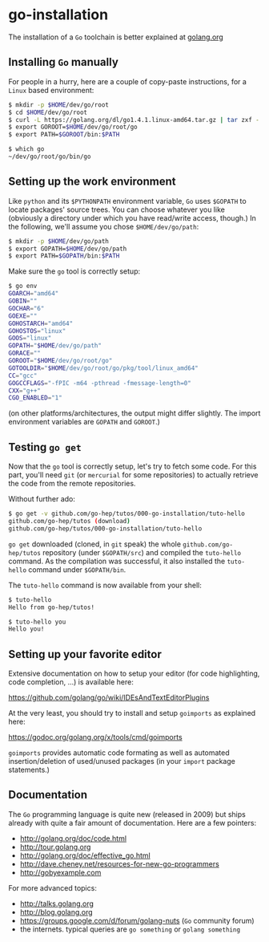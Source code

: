 go-installation
===============

The installation of a `Go` toolchain is better explained at [golang.org](https://golang.org/doc/install)

## Installing `Go` manually

For people in a hurry, here are a couple of copy-paste instructions,
for a `Linux` based environment:

```sh
$ mkdir -p $HOME/dev/go/root
$ cd $HOME/dev/go/root
$ curl -L https://golang.org/dl/go1.4.1.linux-amd64.tar.gz | tar zxf -
$ export GOROOT=$HOME/dev/go/root/go
$ export PATH=$GOROOT/bin:$PATH

$ which go
~/dev/go/root/go/bin/go
```

## Setting up the work environment

Like `python` and its `$PYTHONPATH` environment variable, `Go` uses
`$GOPATH` to locate packages' source trees.
You can choose whatever you like (obviously a directory under which
you have read/write access, though.)
In the following, we'll assume you chose `$HOME/dev/go/path`:

```sh
$ mkdir -p $HOME/dev/go/path
$ export GOPATH=$HOME/dev/go/path
$ export PATH=$GOPATH/bin:$PATH
```

Make sure the `go` tool is correctly setup:

```sh
$ go env
GOARCH="amd64"
GOBIN=""
GOCHAR="6"
GOEXE=""
GOHOSTARCH="amd64"
GOHOSTOS="linux"
GOOS="linux"
GOPATH="$HOME/dev/go/path"
GORACE=""
GOROOT="$HOME/dev/go/root/go"
GOTOOLDIR="$HOME/dev/go/root/go/pkg/tool/linux_amd64"
CC="gcc"
GOGCCFLAGS="-fPIC -m64 -pthread -fmessage-length=0"
CXX="g++"
CGO_ENABLED="1"
```

(on other platforms/architectures, the output might differ slightly.
The import environment variables are `GOPATH` and `GOROOT`.)

## Testing `go get`

Now that the `go` tool is correctly setup, let's try to fetch some
code.
For this part, you'll need `git` (or `mercurial` for some
repositories) to actually retrieve the code from the remote
repositories.

Without further ado:

```sh
$ go get -v github.com/go-hep/tutos/000-go-installation/tuto-hello
github.com/go-hep/tutos (download)
github.com/go-hep/tutos/000-go-installation/tuto-hello
```

`go get` downloaded (cloned, in `git` speak) the whole
`github.com/go-hep/tutos` repository (under `$GOPATH/src`) and
compiled the `tuto-hello` command.
As the compilation was successful, it also installed the `tuto-hello`
command under `$GOPATH/bin`.

The `tuto-hello` command is now available from your shell:

```sh
$ tuto-hello
Hello from go-hep/tutos!

$ tuto-hello you
Hello you!
```

## Setting up your favorite editor

Extensive documentation on how to setup your editor (for code
highlighting, code completion, ...) is available here:

 https://github.com/golang/go/wiki/IDEsAndTextEditorPlugins
 
At the very least, you should try to install and setup `goimports` as
explained here:

 https://godoc.org/golang.org/x/tools/cmd/goimports

`goimports` provides automatic code formating as well as automated
insertion/deletion of used/unused packages (in your `import` package
statements.)

## Documentation

The `Go` programming language is quite new (released in 2009) but
ships already with quite a fair amount of documentation.
Here are a few pointers:

- http://golang.org/doc/code.html
- http://tour.golang.org
- http://golang.org/doc/effective_go.html
- http://dave.cheney.net/resources-for-new-go-programmers
- http://gobyexample.com

For more advanced topics:

- http://talks.golang.org
- http://blog.golang.org
- https://groups.google.com/d/forum/golang-nuts (`Go` community forum)
- the internets. typical queries are `go something` or `golang something`

